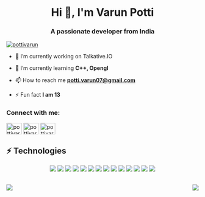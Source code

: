 <h1 align="center">Hi 👋, I'm Varun Potti</h1>
<h3 align="center">A passionate developer from India</h3>

<p align="left"> <a href="https://twitter.com/pottivarun" target="blank"><img src="https://img.shields.io/twitter/follow/pottivarun?logo=twitter&style=for-the-badge" alt="pottivarun" /></a> </p>

- 🔭 I’m currently working on Talkative.IO
- 🌱 I’m currently learning **C++, Opengl**

- 📫 How to reach me **potti.varun07@gmail.com**

- ⚡ Fun fact **I am 13**

<h3 align="left">Connect with me:</h3>
<p align="left">
<a href="https://twitter.com/pottivarun" target="blank"><img align="center" src="https://cdn.jsdelivr.net/npm/simple-icons@3.0.1/icons/twitter.svg" alt="pottivarun" height="30" width="40" /></a>
<a href="https://kaggle.com/pottivarun07" target="blank"><img align="center" src="https://cdn.jsdelivr.net/npm/simple-icons@3.0.1/icons/kaggle.svg" alt="pottivarun07" height="30" width="40" /></a>
<a href="https://instagram.com/pottivarun07/" target="blank"><img align="center" src="https://cdn.jsdelivr.net/npm/simple-icons@3.0.1/icons/instagram.svg" alt="pottivarun07/" height="30" width="40" /></a>
</p>


## ⚡ Technologies

<p align="center">
  
<img src="https://img.shields.io/badge/-python-black?style=flat-square&logo=python">
<img src="https://img.shields.io/badge/-flutter-black?style=flat-square&logo=flutter">
<img src="https://img.shields.io/badge/-dart-black?style=flat-square&logo=dart">
<img src="https://img.shields.io/badge/-Git-black?style=flat-square&logo=git">
<img src="https://img.shields.io/badge/-GitHub-181717?style=flat-square&logo=github">
<img src="https://img.shields.io/badge/-MongoDB-black?style=flat-square&logo=mongodb">
<img src="https://img.shields.io/badge/-Firebase-black?style=flat-square&logo=firebase">
<img src="https://img.shields.io/badge/-Javascript-black?style=flat-square&logo=javascript">
<img src=https://img.shields.io/badge/-Nodejs-black?style=flat-square&logo=Node.js>
<img src="https://img.shields.io/badge/-HTML5-E34F26?style=flat-square&logo=html5&logoColor=white">
<img src="https://img.shields.io/badge/-CSS3-1572B6?style=flat-square&logo=css3">
<img src="https://img.shields.io/badge/-C-black?style=flat-square&logo=C">
<img src="https://img.shields.io/badge/-C++-black?style=flat-square&logo=C++">
<img src="https://img.shields.io/badge/-rust-black?style=flat-square&logo=rust">
</p>
<br />
<div style="display:flex; justify-content: space-between">
<img src="https://github-readme-stats.vercel.app/api?username=varunpotti&show_icons=true&theme=radical&count_private=true" />
<img src="https://github-readme-stats.vercel.app/api/top-langs?username=varunpotti&show_icons=true&locale=en&layout=compact&count_private=true" />
  </div>
